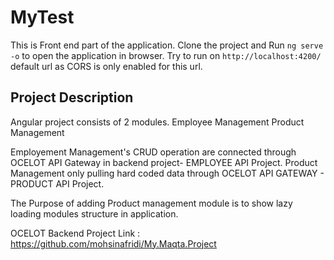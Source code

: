 # MyTest

This is Front end part of the application.
Clone the project and Run    `ng serve -o` to open the application in browser.
Try to run on `http://localhost:4200/` default url  as CORS is only enabled for this url.

## Project Description
Angular project consists of 2 modules.
Employee Management
Product Management


Employement Management's CRUD operation are connected through OCELOT API Gateway in backend project- EMPLOYEE API Project.
Product Management only pulling hard coded data through OCELOT API GATEWAY - PRODUCT API Project.


The Purpose of adding Product management module is to show lazy loading modules structure in application.

OCELOT Backend Project Link : https://github.com/mohsinafridi/My.Maqta.Project
